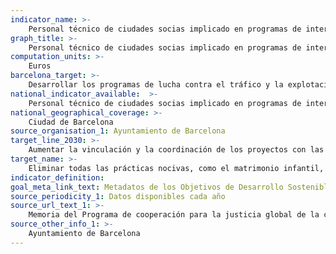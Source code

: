 ```yaml
---
indicator_name: >-
    Personal técnico de ciudades socias implicado en programas de intercambio técnico sobre lucha contra la violencia machista
graph_title: >-
    Personal técnico de ciudades socias implicado en programas de intercambio técnico sobre lucha contra la violencia machista
computation_units: >-
    Euros
barcelona_target: >-
    Desarrollar los programas de lucha contra el tráfico y la explotación sexual de mujeres y chicas, y contra la violencia machista en países receptores de la Ayuda Oficial al Desarrollo
national_indicator_available:  >-
    Personal técnico de ciudades socias implicado en programas de intercambio técnico sobre lucha contra la violencia machista
national_geographical_coverage: >-
    Ciudad de Barcelona
source_organisation_1: Ayuntamiento de Barcelona
target_line_2030: >-
    Aumentar la vinculación y la coordinación de los proyectos con las administraciones locales y las campañas de educación en la prevención de la violencia de género (PVG): Valor hito 2030: 10 técnicos/as
target_name: >-
    Eliminar todas las prácticas nocivas, como el matrimonio infantil, precoz y forzado y la mutilación genital femenina
indicator_definition:
goal_meta_link_text: Metadatos de los Objetivos de Desarrollo Sostenible de las Naciones Unidas (pdf 894kB)
source_periodicity_1: Datos disponibles cada año
source_url_text_1: >-
    Memoria del Programa de cooperación para la justicia global de la ciudad
source_other_info_1: >-
    Ayuntamiento de Barcelona
---
```

